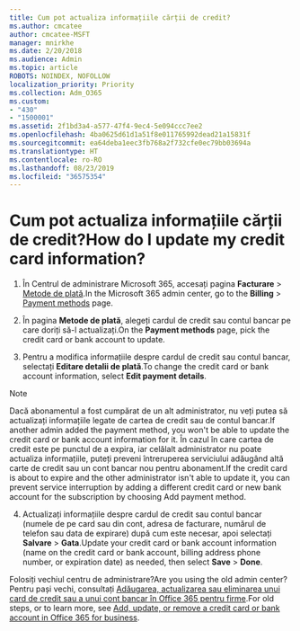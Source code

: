```yaml
---
title: Cum pot actualiza informațiile cărții de credit?
ms.author: cmcatee
author: cmcatee-MSFT
manager: mnirkhe
ms.date: 2/20/2018
ms.audience: Admin
ms.topic: article
ROBOTS: NOINDEX, NOFOLLOW
localization_priority: Priority
ms.collection: Adm_O365
ms.custom:
- "430"
- "1500001"
ms.assetid: 2f1bd3a4-a577-47f4-9ec4-5e094ccc7ee2
ms.openlocfilehash: 4ba0625d61d1a51f8e011765992dead21a15831f
ms.sourcegitcommit: ea64deba1eec3fb768a2f732cfe0ec79bb03694a
ms.translationtype: HT
ms.contentlocale: ro-RO
ms.lasthandoff: 08/23/2019
ms.locfileid: "36575354"
---
```

# <a name="how-do-i-update-my-credit-card-information"></a><span data-ttu-id="0e71a-102">Cum pot actualiza informațiile cărții de credit?</span><span class="sxs-lookup"><span data-stu-id="0e71a-102">How do I update my credit card information?</span></span>

1. <span data-ttu-id="0e71a-103">În Centrul de administrare Microsoft 365, accesați pagina **Facturare** \> [Metode de plată](https://go.microsoft.com/fwlink/p/?linkid=842054).</span><span class="sxs-lookup"><span data-stu-id="0e71a-103">In the Microsoft 365 admin center, go to the **Billing** \> [Payment methods](https://go.microsoft.com/fwlink/p/?linkid=842054) page.</span></span>

2. <span data-ttu-id="0e71a-104">În pagina **Metode de plată**, alegeți cardul de credit sau contul bancar pe care doriți să-l actualizați.</span><span class="sxs-lookup"><span data-stu-id="0e71a-104">On the **Payment methods** page, pick the credit card or bank account to update.</span></span>

3. <span data-ttu-id="0e71a-105">Pentru a modifica informațiile despre cardul de credit sau contul bancar, selectați **Editare detalii de plată**.</span><span class="sxs-lookup"><span data-stu-id="0e71a-105">To change the credit card or bank account information, select **Edit payment details**.</span></span>

> [!NOTE]
> <span data-ttu-id="0e71a-106">Dacă abonamentul a fost cumpărat de un alt administrator, nu veți putea să actualizați informațiile legate de cartea de credit sau de contul bancar.</span><span class="sxs-lookup"><span data-stu-id="0e71a-106">If another admin added the payment method, you won't be able to update the credit card or bank account information for it.</span></span> <span data-ttu-id="0e71a-107">În cazul în care cartea de credit este pe punctul de a expira, iar celălalt administrator nu poate actualiza informațiile, puteți preveni întreruperea serviciului adăugând altă carte de credit sau un cont bancar nou pentru abonament.</span><span class="sxs-lookup"><span data-stu-id="0e71a-107">If the credit card is about to expire and the other administrator isn't able to update it, you can prevent service interruption by adding a different credit card or new bank account for the subscription by choosing Add payment method.</span></span>

4. <span data-ttu-id="0e71a-108">Actualizați informațiile despre cardul de credit sau contul bancar (numele de pe card sau din cont, adresa de facturare, numărul de telefon sau data de expirare) după cum este necesar, apoi selectați **Salvare** > **Gata**.</span><span class="sxs-lookup"><span data-stu-id="0e71a-108">Update your credit card or bank account information (name on the credit card or bank account, billing address phone number, or expiration date) as needed, then select **Save** > **Done**.</span></span>

<span data-ttu-id="0e71a-109">Folosiți vechiul centru de administrare?</span><span class="sxs-lookup"><span data-stu-id="0e71a-109">Are you using the old admin center?</span></span> <span data-ttu-id="0e71a-110">Pentru pași vechi, consultați [Adăugarea, actualizarea sau eliminarea unui card de credit sau a unui cont bancar în Office 365 pentru firme](https://docs.microsoft.com/office365/admin/subscriptions-and-billing/add-update-or-remove-credit-card-or-bank-account).</span><span class="sxs-lookup"><span data-stu-id="0e71a-110">For old steps, or to learn more, see [Add, update, or remove a credit card or bank account in Office 365 for business](https://docs.microsoft.com/office365/admin/subscriptions-and-billing/add-update-or-remove-credit-card-or-bank-account).</span></span>